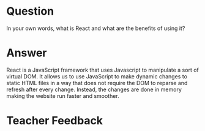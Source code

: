 # Question

In your own words, what is React and what are the benefits of using it?

# Answer
React is a JavaScript framework that uses Javascript to manipulate a sort of virtual DOM. It allows us to use JavaScript to make dynamic changes to static HTML files in a way that does not require the DOM to reparse and refresh after every change. Instead, the changes are done in memory making the website run faster and smoother.

# Teacher Feedback